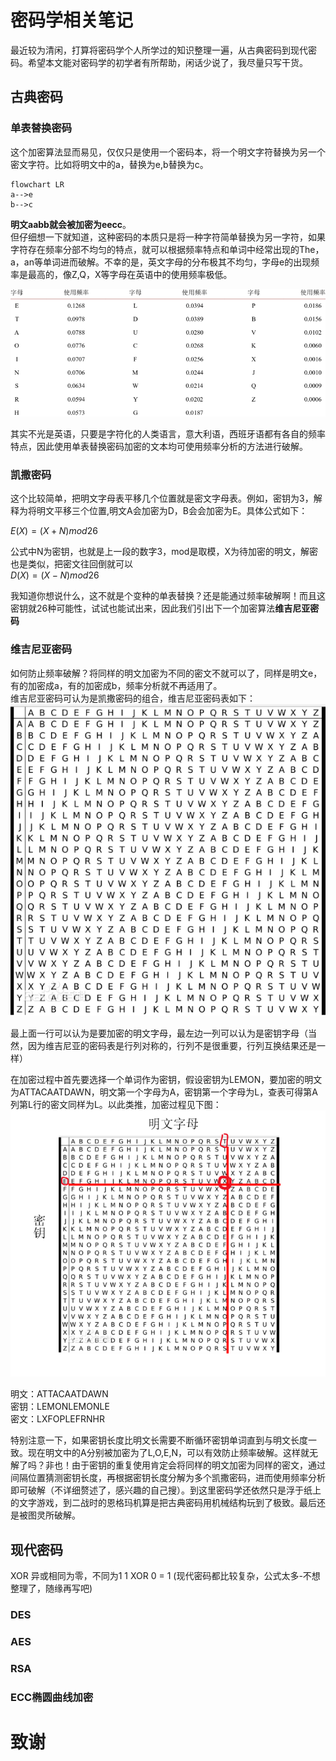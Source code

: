 # 密码学相关笔记
最近较为清闲，打算将密码学个人所学过的知识整理一遍，从古典密码到现代密码。希望本文能对密码学的初学者有所帮助，闲话少说了，我尽量只写干货。


## 古典密码
### 单表替换密码
这个加密算法显而易见，仅仅只是使用一个密码本，将一个明文字符替换为另一个密文字符。比如将明文中的a，替换为e,b替换为c。
```mermaid
flowchart LR
a-->e
b-->c
```
**明文aabb就会被加密为eecc**。  
但仔细想一下就知道，这种密码的本质只是将一种字符简单替换为另一字符，如果字符存在频率分部不均匀的特点，就可以根据频率特点和单词中经常出现的The，a，an等单词进而破解。不幸的是，英文字母的分布极其不均匀，字母e的出现频率是最高的，像Z,Q，X等字母在英语中的使用频率极低。

![avatar](/image/Frequency-of-use-of-English-letters-biao-4-yingwenzimudeshiyongpinlu.png)

其实不光是英语，只要是字符化的人类语言，意大利语，西班牙语都有各自的频率特点，因此使用单表替换密码加密的文本均可使用频率分析的方法进行破解。

### 凯撒密码
这个比较简单，把明文字母表平移几个位置就是密文字母表。例如，密钥为3，解释为将明文平移三个位置,明文A会加密为D，B会会加密为E。具体公式如下：

$E(X)=(X+N) mod 26$

公式中N为密钥，也就是上一段的数字3，mod是取模，X为待加密的明文，解密也是类似，把密文往回倒就可以  
$D(X)=(X-N) mod 26$  


我知道你想说什么，这不就是个变种的单表替换？还是能通过频率破解啊！而且这密钥就26种可能性，试试也能试出来，因此我们引出下一个加密算法**维吉尼亚密码**

### 维吉尼亚密码

如何防止频率破解？将同样的明文加密为不同的密文不就可以了，同样是明文e，有的加密成a，有的加密成b，频率分析就不再适用了。  
维吉尼亚密码可认为是凯撒密码的组合，维吉尼亚密码表如下：  
![avatar](/image/w.jpg)

最上面一行可以认为是要加密的明文字母，最左边一列可以认为是密钥字母（当然，因为维吉尼亚的密码表是行列对称的，行列不是很重要，行列互换结果还是一样）

在加密过程中首先要选择一个单词作为密钥，假设密钥为LEMON，要加密的明文为ATTACAATDAWN，明文第一个字母为A，密钥第一个字母为L，查表可得第A列第L行的密文同样为L。以此类推，加密过程见下图：![avatar](/image/w_1.png)


明文：ATTACAATDAWN  
密钥：LEMONLEMONLE  
密文：LXFOPLEFRNHR  

特别注意一下，如果密钥长度比明文长需要不断循环密钥单词直到与明文长度一致。现在明文中的A分别被加密为了L,O,E,N，可以有效防止频率破解。这样就无解了吗？非也！由于密钥的重复使用肯定会将同样的明文加密为同样的密文，通过间隔位置猜测密钥长度，再根据密钥长度分解为多个凯撒密码，进而使用频率分析即可破解（不详细赘述了，感兴趣的自己搜）。到这里密码学还依然只是浮于纸上的文字游戏，到二战时的恩格玛机算是把古典密码用机械结构玩到了极致。最后还是被图灵所破解。

## 现代密码
XOR 异或相同为零，不同为1
1 XOR 0 = 1
(现代密码都比较复杂，公式太多-不想整理了，随缘再写吧)

### DES


### AES


### RSA


### ECC椭圆曲线加密






# 致谢

